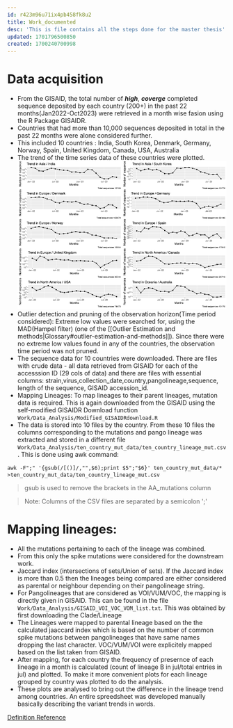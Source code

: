 ```yaml
---
id: r423m96u71ix4pb458fk8u2
title: Work_documented
desc: 'This is file contains all the steps done for the master thesis'
updated: 1701796500850
created: 1700240700998
---
```

# Data acquisition

- From the GISAID, the total number of **_high_**, **_coverge_** completed sequence deposited by each country (200+) in the past 22 months(Jan2022-Oct2023) were retrieved in a month wise fasion using the R Package GISAIDR.
- Countries that had more than 10,000 sequences deposited in total in the past 22 months were alone considered further. 
- This included 10 countries : India, South Korea, Denmark, Germany, Norway, Spain, United Kingdom, Canada, USA, Australia
- The trend of the time series data of these countries were plotted.
  ![Trends in 10 countries](assets/plots/Country_trend_plots.png)
- Outlier detection and pruning of the observation horizon(Time period considered): Extreme low values were searched for, using the MAD(Hampel filter) (one of the [[Outlier Estimation and methods|Glossary#outlier-estimation-and-methods]]). Since there were no extreme low values found in any of the countries, the observation time period was not pruned.
- The sequence data for 10 countries were downloaded. There are files with crude data - all data retrieved from GISAID for each of the accesssion ID (29 cols of data) and there are files with essential columns: strain,virus,collection_date,country,pangolineage,sequence, length of the sequence, GISAID accession_id.
- Mapping Lineages: To map lineages to their parent lineages, mutation data is required. This is again downloaded from the GISAID using the self-modified GISAIDR Download function ```Work/Data_Analysis/Modified_GISAIDRdownload.R```
- The data is stored into 10 files by the country. From these 10 files the columns corresponding to the mutations and pango lineage was extracted and stored in a different file ```Work/Data_Analysis/ten_country_mut_data/ten_country_lineage_mut.csv```.
This is done using awk command:
```bash{cmd}
awk -F";" '{gsub(/[()]/,"",$6);print $5";"$6}' ten_country_mut_data/* >ten_country_mut_data/ten_country_lineage_mut.csv
```
>gsub is used to remove the brackets in the AA_mutations column

>Note: Columns of the CSV files are separated by a semicolon ';'

# Mapping lineages:

- All the mutations pertaining to each of the lineage was combined.
- From this only the spike mutations were considered for the downstream work.
- Jaccard index (intersections of sets/Union of sets). If the Jaccard index is more than 0.5 then the lineages being compared are either considered as parental or neighbour depending on their pangolineage string.
- For Pangolineages that are considered as VOI/VUM/VOC, the  mapping is directly given in GISAID. This can be found in the file ```Work/Data_Analysis/GISAID_VOI_VOC_VOM_list.txt```. This was obtained by first downloading the Clade/Lineage
- The Lineages were mapped to parental lineage based on the the calculated jaaccard index which is based on the number of common spike mutations between pangolineages that have same names dropping the last character. VOC/VUM/VOI were explicitely mapped based on the list taken from GISAID.
- After mapping, for each country the frequency of presernce of each lineage in a month is calculated (count of lineage B in jul/total entries in jul) and plotted. To make it more convenient plots for each lineage grouped by country was plotted to do the analysis. 
- These plots are analysed to bring out the difference in the lineage trend among countries. An entire spreedsheet was developed manually basically describing the variant trends in words.

[Definition Reference](https://www.cdc.gov/coronavirus/2019-ncov/variants/variant-classifications.html)

